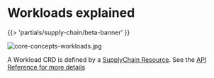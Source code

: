 # Workloads explained

{{> 'partials/supply-chain/beta-banner' }} 

![core-concepts-workloads.jpg](./images/core-concepts-workloads.jpg)

[//]: # (TODO: much more detail here)

A Workload CRD is defined by a [SupplyChain Resource](./supply-chains.hbs.md). See the [API Reference for more details](../../reference/api/workload.hbs.md)